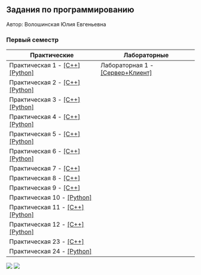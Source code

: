 ## Задания по программированию 
Автор: Волошинская Юлия Евгеньевна
​<br><h3>Первый семестр</h3>

​Практические  | Лабораторные 
------------- | ------------- 
Практическая 1 - [[C++]](./Practice/01/C++/) [[Python]](./Practice/01/Python/) | Лабораторная 1 - [[Сервер+Клиент]](./Lab/01/) 
Практическая 2 - [[C++]](./Practice/02/C++/) [[Python]](./Practice/02/Python/) | 
Практическая 3 - [[C++]](./Practice/03/C++/) [[Python]](./Practice/03/Python/) | 
Практическая 4 - [[C++]](./Practice/04/C++/) [[Python]](./Practice/04/Python/) | 
Практическая 5 - [[C++]](./Practice/05/C++/) [[Python]](./Practice/05/Python/) | 
Практическая 6 - [[C++]](./Practice/06/C++/) [[Python]](./Practice/06/Python/) | 
Практическая 7 - [[C++]](./Practice/07/C++/) | 
Практическая 8 - [[C++]](./Practice/08/C++/) | 
Практическая 9 - [[C++]](./Practice/09/C++/) | 
Практическая 10 - [[Python]](./Practice/10/Python/) | 
Практическая 11 - [[C++]](./Practice/11/C++/) [[Python]](./Practice/11/Python/) | 
Практическая 12 - [[C++]](./Practice/12/C++/) [[Python]](./Practice/12/Python/) | 
Практическая 23 - [[C++]](./Practice/23/C++/) |
Практическая 24 - [[Python]](./Practice/24/Python/) |

![](https://i.pinimg.com/564x/74/83/3f/74833fe8f8b4822016284f27a2a2bcbc.jpg)
![](https://i.pinimg.com/564x/ea/50/84/ea5084b24a936bd75db97c16799cac5f.jpg)
